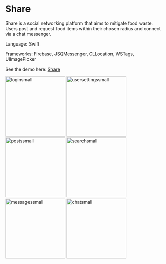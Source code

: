 # Share

Share is a social networking platform that aims to mitigate food waste. Users post and request food items within their chosen radius and connect via a chat messenger. 

Language: Swift

Frameworks: Firebase, JSQMessenger, CLLocation, WSTags, UIImagePicker

See the demo here: [Share](https://www.youtube.com/watch?v=ePpliWTmcyI)

<img width="188" alt="loginsmall" src="https://cloud.githubusercontent.com/assets/21972121/22038409/eac1a9b2-dcaf-11e6-9dd6-a9d2e0ef1cb5.png">
<img width="188" alt="usersettingssmall" src="https://cloud.githubusercontent.com/assets/21972121/22039362/d8c1ca86-dcb3-11e6-866c-5ee981102af4.png">
<img width="188" alt="postssmall" src="https://cloud.githubusercontent.com/assets/21972121/22039396/fbd2df9c-dcb3-11e6-9daa-f9976b8814da.png">

<img width="188" alt="searchsmall" src="https://cloud.githubusercontent.com/assets/21972121/22039423/1201ae06-dcb4-11e6-96e6-92b18b900b5c.png">
<img width="188" alt="messagessmall" src="https://cloud.githubusercontent.com/assets/21972121/22039436/23bce372-dcb4-11e6-810a-98d02af0c588.png">
<img width="188" alt="chatsmall" src="https://cloud.githubusercontent.com/assets/21972121/22039455/381d90be-dcb4-11e6-8e8d-5042da707f01.png">


